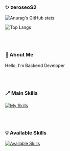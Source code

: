 ### ✨ zeroseoS2

![Anurag's GitHub stats](https://github-readme-stats.vercel.app/api?username=zeroseoS2&show_icons=true&theme=dark)

![Top Langs](https://github-readme-stats.vercel.app/api/top-langs/?username=zeroseoS2&layout=compact&theme=tokyonight)




<br><br>

### 👋 About Me

Hello, I'm Backend Developer



<br><br>

### 🪄 Main Skills

[![My Skills](https://skillicons.dev/icons?i=spring,java,kotlin,react,eclipse,github,mysql&theme=dark)](https://skillicons.dev)

<br><br>

### 💡 Available Skills

[![Available Skills](https://skillicons.dev/icons?i=androidstudio,c,cpp,css,figma,firebase,html,js,linux,raspberrypi,py,swift&theme=dark)](https://skillicons.dev)
